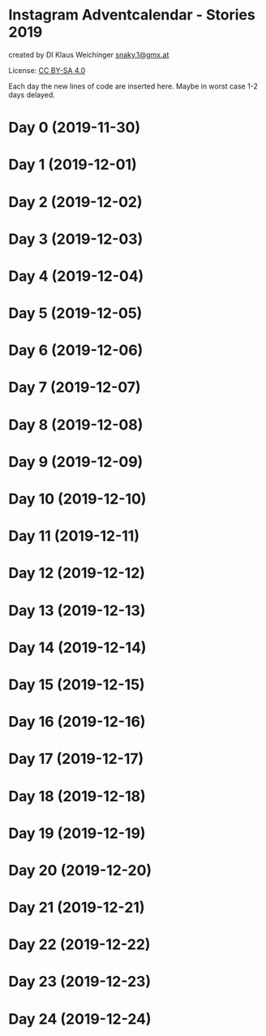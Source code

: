 # Instagram Adventcalendar - Stories 2019
created by DI Klaus Weichinger  snaky.1@gmx.at  

License: [CC BY-SA 4.0](https://creativecommons.org/licenses/by-sa/4.0/deed.en)

Each day the new lines of code are inserted here. Maybe in worst case 1-2 days delayed.

# Day 0 (2019-11-30)

# Day 1 (2019-12-01)
# Day 2 (2019-12-02)
# Day 3 (2019-12-03)
# Day 4 (2019-12-04)
# Day 5 (2019-12-05)
# Day 6 (2019-12-06)
# Day 7 (2019-12-07)
# Day 8 (2019-12-08)
# Day 9 (2019-12-09)
# Day 10 (2019-12-10)
# Day 11 (2019-12-11)
# Day 12 (2019-12-12)
# Day 13 (2019-12-13)
# Day 14 (2019-12-14)
# Day 15 (2019-12-15)
# Day 16 (2019-12-16)
# Day 17 (2019-12-17)
# Day 18 (2019-12-18)
# Day 19 (2019-12-19)
# Day 20 (2019-12-20)
# Day 21 (2019-12-21)
# Day 22 (2019-12-22)
# Day 23 (2019-12-23)
# Day 24 (2019-12-24)
